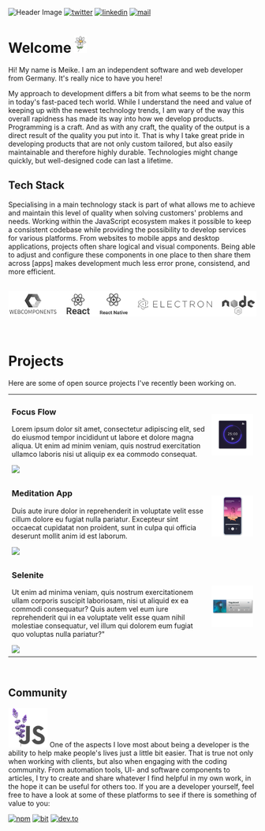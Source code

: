 ![Header Image](https://pbs.twimg.com/profile_banners/1200006365378437120/1620210836/1500x500)
[![twitter](https://img.shields.io/badge/-@h4nkip4nki-313131?style=flat&labelColor=313131&logo=twitter&logoColor=white&color=313131)](https://twitter.com/h4nkip4nki)
[![linkedin](https://img.shields.io/badge/-@meike--h-313131?style=flat&labelColor=313131&logo=LinkedIn&logoColor=white&color=313131)](https://www.linkedin.com/in/meike-h/)
[![mail](https://img.shields.io/badge/-E--Mail-313131?style=flat&labelColor=313131&logo=ProtonMail&logoColor=white&color=313131)](mailto:meike.hankewicz@protonmail.com)


# Welcome <img height="35" src="https://raw.githubusercontent.com/mhanki/mhanki/main/assets/daisy.png" />

Hi! My name is Meike. I am an independent software and web developer from Germany. It's really nice to have you here!

My approach to development differs a bit from what seems to be the norm in today's fast-paced tech world. While I understand the need and value of keeping up with the newest technology trends, I  am wary of the way this overall rapidness has made its way into how we develop products.  
Programming is a craft. And as with any craft, the quality of the output is a direct result of the quality you put into it. That is why I take great pride in developing products that are not only custom tailored, but also easily maintainable and therefore highly durable. Technologies might change quickly, but well-designed code can last a lifetime. 
  

## Tech Stack

Specialising in a main technology stack is part of what allows me to achieve and maintain this level of quality when solving customers' problems and needs. Working within the JavaScript ecosystem makes it possible to keep a consistent codebase while providing the possibility to develop services for various platforms. From websites to mobile apps and desktop applications, projects often share logical and visual components. Being able to adjust and configure these components in one place to then share them across [apps] makes development much less error prone, consistend, and more efficient.  
<br>

![image](https://raw.githubusercontent.com/mhanki/mhanki/main/assets/stack3d.png)


<br>

# Projects

Here are some of open source projects I've recently been working on.

<table>
  <tr>
    <td width="800">
      <h3>Focus Flow</h3>
      <p>Lorem ipsum dolor sit amet, consectetur adipiscing elit, sed do eiusmod tempor incididunt ut labore et dolore magna aliqua. Ut enim ad minim veniam, quis nostrud exercitation ullamco laboris nisi ut aliquip ex ea commodo consequat.</p>
      <a href="https://github.com/mhanki/Focus-Flow"><img src="https://img.shields.io/badge/-313131?style=social&logo=github"/></a>
    </td>
    <td width="200" align="center">
      <a href="https://github.com/mhanki/">
        <img width="150" src="https://raw.githubusercontent.com/Schlenges/soggy-waffles/master/concentrate.png">
      </a>
    </td>
  </tr>
    <tr>
    <td width="800">
      <h3>Meditation App</h3>
      <p>Duis aute irure dolor in reprehenderit in voluptate velit esse cillum dolore eu fugiat nulla pariatur. Excepteur sint occaecat cupidatat non proident, sunt in culpa qui officia deserunt mollit anim id est laborum.</p>
      <a href="https://github.com/mhanki/"><img src="https://img.shields.io/badge/-313131?style=social&logo=github"/></a>
    </td>
    <td align="center">
      <a href="https://github.com/mhanki/">
        <img src="https://raw.githubusercontent.com/Schlenges/soggy-waffles/master/app.png" alt="Banner">
      </a>
    </td>
  </tr>
    <tr>
    <td width="800">
      <h3>Selenite</h3>
      <p>Ut enim ad minima veniam, quis nostrum exercitationem ullam corporis suscipit laboriosam, nisi ut aliquid ex ea commodi consequatur? Quis autem vel eum iure reprehenderit qui in ea voluptate velit esse quam nihil molestiae consequatur, vel illum qui dolorem eum fugiat quo voluptas nulla pariatur?"</p>
      <a href="https://github.com/mhanki/Selenite"><img src="https://img.shields.io/badge/-313131?style=social&logo=github"/></a>
    </td>
    <td align="center">
      <a href="https://github.com/mhanki/">
        <img src="https://raw.githubusercontent.com/Schlenges/soggy-waffles/master/selenite.png" alt="Banner">
      </a>
    </td>
  </tr>
</table>

<br>

## Community

<img width="80" src="https://raw.githubusercontent.com/mhanki/mhanki/main/assets/lavender-js-grey.png"/> One of the aspects I love most about being a developer is the ability to help make people's lives just a little bit easier. That is true not only when working with clients, but also when engaging with the coding community. From automation tools, UI- and software components to articles, I try to create and share whatever I find helpful in my own work, in the hope it can be useful for others too. If you are a developer yourself, feel free to have a look at some of these platforms to see if there is something of value to you:

[![npm](https://img.shields.io/badge/npm_packages-313131?style=for-the-badge&labelColor=313131&logo=npm&logoColor=white&color=313131)](https://www.npmjs.com/~mhanki)
[![bit](https://img.shields.io/badge/ui_components-313131?style=for-the-badge&labelColor=313131&logo=Bit&logoColor=white&color=313131)](https://bit.dev/mhanki)
[![dev.to](https://img.shields.io/badge/articles-313131?style=for-the-badge&labelColor=313131&logo=dev-dot-to&logoColor=white&color=313131)](https://dev.to/mhanki)
